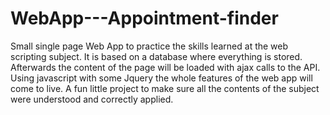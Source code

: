 # WebApp---Appointment-finder

Small single page Web App to practice the skills learned at the web scripting subject. It is based on a database where everything is stored.
Afterwards the content of the page will be loaded with ajax calls to the API. Using javascript with some Jquery the whole features of the web
app will come to live. A fun little project to make sure all the contents of the subject were understood and correctly applied.
